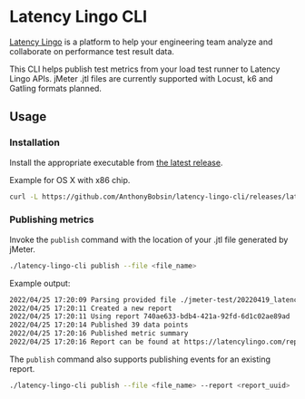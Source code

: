 # Latency Lingo CLI

[Latency Lingo](https://latencylingo.com) is a platform to help your engineering team analyze and collaborate on performance test result data.

This CLI helps publish test metrics from your load test runner to Latency Lingo APIs. jMeter .jtl files are currently supported with Locust, k6 and Gatling formats planned.

## Usage

### Installation
Install the appropriate executable from [the latest release](https://github.com/AnthonyBobsin/latency-lingo-cli/releases/latest).

Example for OS X with x86 chip.
```sh
curl -L https://github.com/AnthonyBobsin/latency-lingo-cli/releases/latest/download/latency-lingo-cli_1.0.0_Darwin_x86_64.tar.gz | tar -xz
```

### Publishing metrics

Invoke the `publish` command with the location of your .jtl file generated by jMeter.
```sh
./latency-lingo-cli publish --file <file_name>
```

Example output:
```sh
2022/04/25 17:20:09 Parsing provided file ./jmeter-test/20220419_latency_report.csv
2022/04/25 17:20:11 Created a new report
2022/04/25 17:20:11 Using report 740ae633-bdb4-421a-92fd-6d1c02ae89ad
2022/04/25 17:20:14 Published 39 data points
2022/04/25 17:20:16 Published metric summary
2022/04/25 17:20:16 Report can be found at https://latencylingo.com/reports/740ae633-bdb4-421a-92fd-6d1c02ae89ad
```

The `publish` command also supports publishing events for an existing report. 
```sh
./latency-lingo-cli publish --file <file_name> --report <report_uuid>
```
